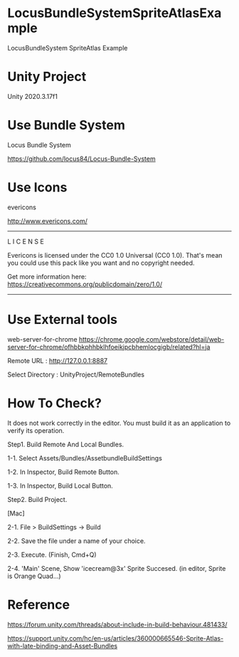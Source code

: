 # LocusBundleSystemSpriteAtlasExample
LocusBundleSystem SpriteAtlas Example

# Unity Project
Unity 2020.3.17f1

# Use Bundle System
Locus Bundle System

https://github.com/locus84/Locus-Bundle-System

# Use Icons
evericons

http://www.evericons.com/

****************************
L I C E N S E

Evericons is licensed under the CC0 1.0 Universal (CC0 1.0).
That's mean you could use this pack like you want and no copyright needed.

Get more information here: 
https://creativecommons.org/publicdomain/zero/1.0/
****************************

# Use External tools
web-server-for-chrome
https://chrome.google.com/webstore/detail/web-server-for-chrome/ofhbbkphhbklhfoeikjpcbhemlocgigb/related?hl=ja

Remote URL : http://127.0.0.1:8887

Select Directory : UnityProject/RemoteBundles

# How To Check?

It does not work correctly in the editor.
You must build it as an application to verify its operation.

Step1. Build Remote And Local Bundles.

1-1. Select Assets/Bundles/AssetbundleBuildSettings

1-2. In Inspector, Build Remote Button.

1-3. In Inspector, Build Local Button.

Step2. Build Project.

[Mac]

2-1. File > BuildSettings -> Build

2-2. Save the file under a name of your choice.

2-3. Execute. (Finish, Cmd+Q)

2-4. 'Main' Scene, Show 'icecream@3x' Sprite Succesed.
(in editor, Sprite is Orange Quad...)

# Reference

https://forum.unity.com/threads/about-include-in-build-behaviour.481433/

https://support.unity.com/hc/en-us/articles/360000665546-Sprite-Atlas-with-late-binding-and-Asset-Bundles